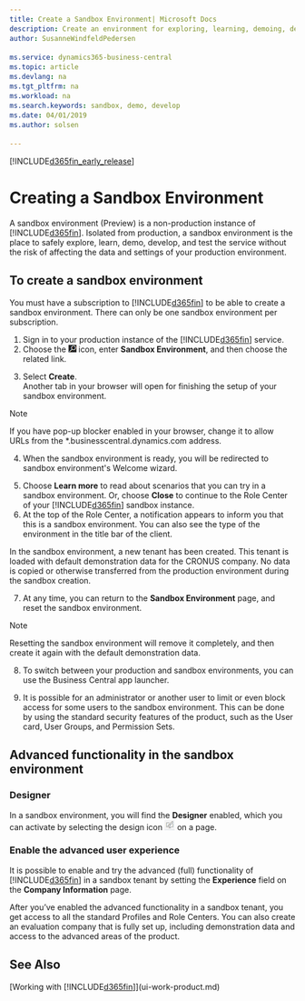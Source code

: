 ```yaml
---
title: Create a Sandbox Environment| Microsoft Docs
description: Create an environment for exploring, learning, demoing, developing, and testing.
author: SusanneWindfeldPedersen

ms.service: dynamics365-business-central
ms.topic: article
ms.devlang: na
ms.tgt_pltfrm: na
ms.workload: na
ms.search.keywords: sandbox, demo, develop
ms.date: 04/01/2019
ms.author: solsen

---
```

[!INCLUDE[d365fin_early_release](includes/d365fin_early_release.md.md)]

# Creating a Sandbox Environment
A sandbox environment (Preview) is a non-production instance of [!INCLUDE[d365fin](includes/d365fin_md.md)]. Isolated from production, a sandbox environment is the place to safely explore, learn, demo, develop, and test the service without the risk of affecting the data and settings of your production environment.

## To create a sandbox environment
You must have a subscription to [!INCLUDE[d365fin](includes/d365fin_md.md)] to be able to create a sandbox environment. There can only be one sandbox environment per subscription.

1. Sign in to your production instance of the [!INCLUDE[d365fin](includes/d365fin_md.md)] service.
2. Choose the ![Lightbulb that opens the Tell Me feature](media/ui-search/search_small.png "Tell me what you want to do") icon, enter **Sandbox Environment**, and then choose the related link.
<!-- ![Sandbox Environment Setup](./media/across-sandbox/sandbox-environment-setup.png) -->
3. Select **Create**.  
  Another tab in your browser will open for finishing the setup of your sandbox environment.
> [!NOTE]  
>  If you have pop-up blocker enabled in your browser, change it to allow URLs from the *.businesscentral.dynamics.com address.   

4. When the sandbox environment is ready, you will be redirected to sandbox environment's Welcome wizard.
<!-- ![Sandbox Welcome Wizard](./media/across-sandbox/sandbox-wizard.png) -->

5. Choose **Learn more** to read about scenarios that you can try in a sandbox environment. Or, choose **Close** to continue to the Role Center of your [!INCLUDE[d365fin](includes/d365fin_md.md)] sandbox instance.
6. At the top of the Role Center, a notification appears to inform you that this is a sandbox environment. You can also see the type of the environment in the title bar of the client.
<!-- ![Sandbox RoleCenter Notification](./media/across-sandbox/sandbox-rolecenter-notification.png) --> 
In the sandbox environment, a new tenant has been created. This tenant is loaded with default demonstration data for the CRONUS company. No data is copied or otherwise transferred from the production environment during the sandbox creation.

7. At any time, you can return to the **Sandbox Environment** page, and reset the sandbox environment.
> [!NOTE]  
>  Resetting the sandbox environment will remove it completely, and then create it again with the default demonstration data.  

8. To switch between your production and sandbox environments, you can use the Business Central app launcher.
<!-- ![Sandbox Dynamics365 Menu](./media/across-sandbox/sandbox-dynamics365-menu.png) -->

9. It is possible for an administrator or another user to limit or even block access for some users to the sandbox environment. This can be done by using the standard security features of the product, such as the User card, User Groups, and Permission Sets.

<!-- ![Sandbox Permission Sets](./media/across-sandbox/sandbox-permission-sets.png) -->

## Advanced functionality in the sandbox environment
### Designer
In a sandbox environment, you will find the **Designer** enabled, which you can activate by selecting the design icon ![Designer](./media/across-sandbox/sandbox-inclient-design-icon.png) on a page.

<!-- ![In-client Designer](./media/across-sandbox/sandbox-inclient-designer.png) -->

### Enable the advanced user experience
It is possible to enable and try the advanced (full) functionality of [!INCLUDE[d365fin](includes/d365fin_md.md)] in a sandbox tenant by setting the **Experience** field on the **Company Information** page.

<!-- ![Sandbox Environment Advanced](./media/across-sandbox/sandbox-advanced.png) -->

<!-- ![Sandbox Production](./media/across-sandbox/sandbox-production.png) -->

After you’ve enabled the advanced functionality in a sandbox tenant, you get access to all the standard Profiles and Role Centers. You can also create an evaluation company that is fully set up, including demonstration data and access to the advanced areas of the product.

<!-- ![Sandbox New Company](./media/across-sandbox/sandbox-newcompany.png) -->


## See Also
[Working with [!INCLUDE[d365fin](includes/d365fin_md.md)]](ui-work-product.md)  
